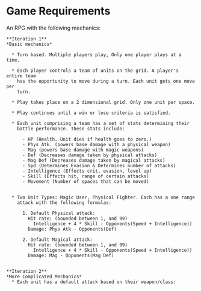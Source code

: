 # Game Requirements

  An RPG with the following mechanics:

    **Iteration 1**
    *Basic mechanics*

      * Turn based. Multiple players play, Only one player plays at a time.

      * Each player controls a team of units on the grid. A player's entire team
        has the opportunity to move during a turn. Each unit gets one move per
        turn.

      * Play takes place on a 2 dimensional grid. Only one unit per space.

      * Play continues until a win or lose criteria is satisfied.

      * Each unit comprising a team has a set of stats determining their
        battle performance. These stats include:

          - HP (Health. Unit dies if health goes to zero.)
          - Phys Atk. (powers base damage with a physical weapon)
          - Mag (powers base damage with magic weapons)
          - Def (Decreases damage taken by physical attacks)
          - Mag Def (Decreases damage taken by magical attacks)
          - Spd (Determines Evasion & Determines number of attacks)
          - Intelligence (Effects crit, evasion, level up)
          - Skill (Effects hit, range of certain attacks)
          - Movement (Number of spaces that can be moved)


      * Two Unit Types: Magic User, Physical Fighter. Each has a one range
        attack with the following formulas:

          1. Default Physical attack:
            Hit rate: (bounded between 1, and 99)
              Intelligence + 4 * Skill - Opponents(Speed + Intelligence))
            Damage: Phys Atk - Opponents(Def)

          2. Default Magical attack:
            Hit rate: (bounded between 1, and 99)
              Intelligence + 4 * Skill - Opponents(Speed + Intelligence))
            Damage: Mag - Opponents(Mag Def)


    **Iteration 2**
    *More Complicated Mechanics*
      * Each unit has a default attack based on their weapon/class:
